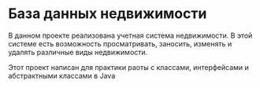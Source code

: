 # База данных недвижимости


В данном проекте реализована учетная система недвижимости. В этой системе есть возможность просматривать, заносить, изменять и удалять различные виды недвижимости. 


Этот проект написан для практики раоты с классами, интерфейсами и абстрактными классами в Java
